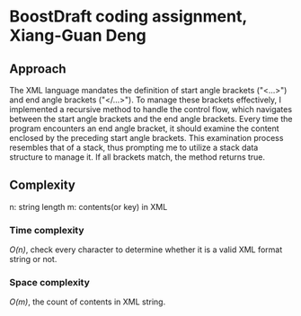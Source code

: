 # BoostDraft coding assignment, Xiang-Guan Deng

## Approach
The XML language mandates the definition of start angle brackets ("<...>") and end angle brackets ("</...>"). To manage these brackets effectively, I implemented a recursive method to handle the control flow, which navigates between the start angle brackets and the end angle brackets. Every time the program encounters an end angle bracket, it should examine the content enclosed by the preceding start angle brackets. This examination process resembles that of a stack, thus prompting me to utilize a stack data structure to manage it. If all brackets match, the method returns true.
  
## Complexity
n: string length
m: contents(or key) in XML
### Time complexity
*O(n)*, check every character to determine whether it is a valid XML format string or not.
### Space complexity
*O(m)*, the count of contents in XML string.

